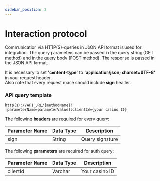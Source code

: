 ```yaml
---
sidebar_position: 2
---
```


# Interaction protocol

Communication via HTTP(S)-queries in JSON API format is used for integration. The query parameters can be passed in the query string (GET method) and in the query body (POST method). The response is passed in the JSON API format.

It is necessary to set __'content-type'__ to __'application/json; charset=UTF-8'__ in your request header.\
Also note that every request made should include __sign__ header.

### API query template

``http(s)://API_URL/{methodName}?[parameterName=parameterValue]&clientId={your casino ID}``

The following __headers__ are required for every query:

| Parameter Name | Data Type | Description      |
|----------------|-----------|------------------|
| sign           | String    | Query signature  |


The following __parameters__ are required for auth query:

| Parameter Name | Data Type | Description     |
|----------------|-----------|-----------------|
| clientId       | Varchar   | Your casino ID  |